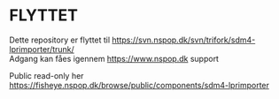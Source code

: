 FLYTTET
=========
Dette repository er flyttet til https://svn.nspop.dk/svn/trifork/sdm4-lprimporter/trunk/  
Adgang kan fåes igennem https://www.nspop.dk support  
  
Public read-only her https://fisheye.nspop.dk/browse/public/components/sdm4-lprimporter  
